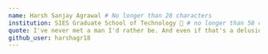 ```yaml
---
name: Harsh Sanjay Agrawal # No longer than 28 characters
institution: SIES Graduate School of Technology 🚩 # no longer than 58 characters
quote: I've never met a man I'd rather be. And even if that's a delusion, it's a lucky one. # no longer than 100 characters, avoid using quotes(") to guarantee the format remains the same.
github_user: harshagr18
---
```

